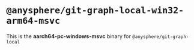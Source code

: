 # `@anysphere/git-graph-local-win32-arm64-msvc`

This is the **aarch64-pc-windows-msvc** binary for `@anysphere/git-graph-local`
